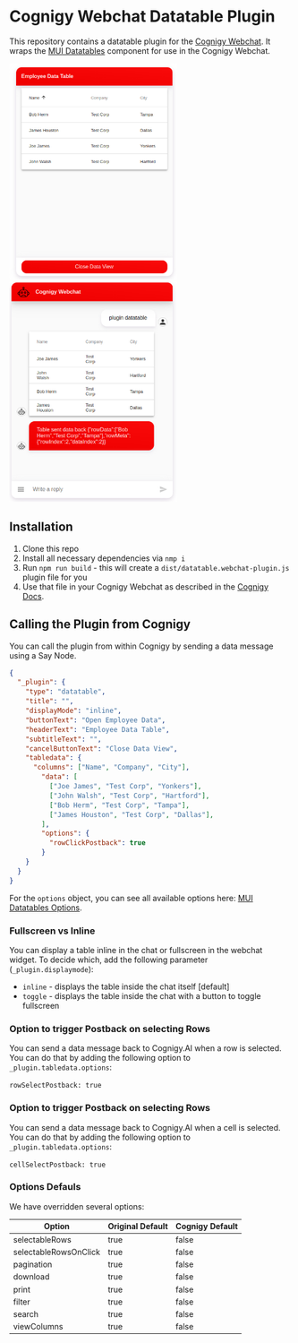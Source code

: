 # Cognigy Webchat Datatable Plugin
This repository contains a datatable plugin for the [Cognigy Webchat](https://github.com/Cognigy/WebchatWidget).
It wraps the [MUI Datatables](https://github.com/gregnb/mui-datatables) component for use in the Cognigy Webchat.

<img src="./assets/datatable_fullscreen.png" width="300">&nbsp;<img src="./assets/datatable_inline.png" width="300">

## Installation

1. Clone this repo
2. Install all necessary dependencies via `nmp i`
3. Run `npm run build` - this will create a `dist/datatable.webchat-plugin.js` plugin file for you
4. Use that file in your Cognigy Webchat as described in the [Cognigy Docs](https://docs.cognigy.com/docs/using-additional-webchat-plugins).

## Calling the Plugin from Cognigy
You can call the plugin from within Cognigy by sending a data message using a Say Node.

```JSON
{
  "_plugin": {
    "type": "datatable",
    "title": "",
    "displayMode": "inline", 
    "buttonText": "Open Employee Data",
    "headerText": "Employee Data Table",
    "subtitleText": "",
    "cancelButtonText": "Close Data View",
    "tabledata": {
      "columns": ["Name", "Company", "City"],
        "data": [
          ["Joe James", "Test Corp", "Yonkers"],
          ["John Walsh", "Test Corp", "Hartford"],
          ["Bob Herm", "Test Corp", "Tampa"],
          ["James Houston", "Test Corp", "Dallas"],
        ],
        "options": {
          "rowClickPostback": true
        }
    }
  }
}
```

For the `options` object, you can see all available options here: [MUI Datatables Options](https://github.com/gregnb/mui-datatables#options). 

### Fullscreen vs Inline

You can display a table inline in the chat or fullscreen in the webchat widget. To decide which, add the following parameter (`_plugin.displaymode`):

- `inline` - displays the table inside the chat itself [default]
- `toggle` - displays the table inside the chat with a button to toggle fullscreen

### Option to trigger Postback on selecting Rows

You can send a data message back to Cognigy.AI when a row is selected. You can do that by adding the following option to `_plugin.tabledata.options`:

`rowSelectPostback: true`

### Option to trigger Postback on selecting Rows

You can send a data message back to Cognigy.AI when a cell is selected. You can do that by adding the following option to `_plugin.tabledata.options`:

`cellSelectPostback: true`


### Options Defauls

We have overridden several options:

| Option | Original Default | Cognigy Default |
| ------ | ---------------- | --------------- |
| selectableRows | true | false |
| selectableRowsOnClick | true | false |
| pagination | true | false |
| download | true | false |
| print | true | false |
| filter | true | false |
| search | true | false |
| viewColumns | true | false |

